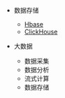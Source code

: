 <!-- _sidebar.md -->

* 数据存储
  * [Hbase](data/hbase.md)
  * [ClickHouse](data/clickhouse.md)

* 大数据
  * 数据采集
  * 数据分析
  * 流式计算
  * 数据存储